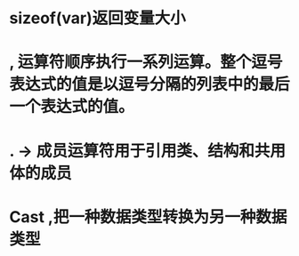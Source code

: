# sizeof(var)返回变量大小
# , 运算符顺序执行一系列运算。整个逗号表达式的值是以逗号分隔的列表中的最后一个表达式的值。
# . -> 成员运算符用于引用类、结构和共用体的成员
# Cast ,把一种数据类型转换为另一种数据类型